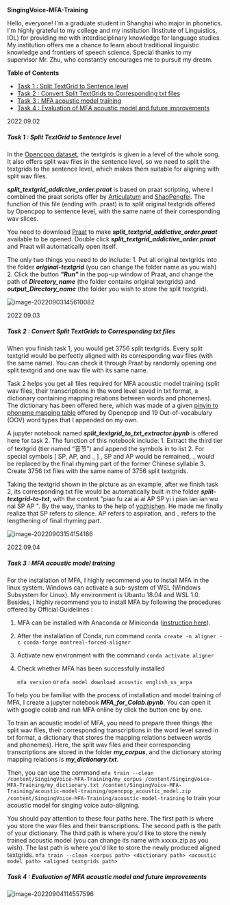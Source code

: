 **SingingVoice-MFA-Training**

Hello, everyone! I'm a graduate student in Shanghai who major in phonetics. I'm highly grateful to my college and my institution (Institute of Linguistics, IOL) for providing me with interdisciplinary knowledge for language studies. My institution offers me a chance to learn about traditional linguistic knowledge and frontiers of speech science. Special thanks to my supervisor Mr. Zhu, who constantly encourages me to pursuit my dream.

<!-- START doctoc generated TOC please keep comment here to allow auto update -->
<!-- DON'T EDIT THIS SECTION, INSTEAD RE-RUN doctoc TO UPDATE -->
**Table of Contents**

- [Task 1 : Split TextGrid to Sentence level](#task-1--split-textgrid-to-sentence-level)
- [Task 2 : Convert Split TextGrids to Corresponding txt files](#task-2--convert-split-textgrids-to-corresponding-txt-files)
- [Task 3 : MFA acoustic model training](#task-3--mfa-acoustic-model-training)
- [Task 4 : Evaluation of MFA acoustic model and future improvements](#task-4--evaluation-of-mfa-acoustic-model-and-future-improvements)

<!-- END doctoc generated TOC please keep comment here to allow auto update -->

2022.09.02

##### Task 1 : Split TextGrid to Sentence level

In the [Opencpop dataset](https://wenet.org.cn/opencpop/), the textgirds is given in a level of the whole song. It also offers split wav files in the sentence level, so we need to split the textgrids to the sentence level, which makes them suitable for aligning with split wav files.

***split_textgrid_addictive_order.praat*** is based on praat scripting, where I combined the praat scripts offer by [Articulatum](https://www.zhihu.com/people/articulatum) and [ShaoPengfei](https://github.com/feelins/Praat_Scripts). The function of this file (ending with .praat) is to split original textgrids offered by Opencpop to sentence level, with the same name of their corresponding wav slices.

You need to download [Praat](https://www.fon.hum.uva.nl/praat/) to make ***split_textgrid_addictive_order.praat*** available to be opened. Double click ***split_textgrid_addictive_order.praat***  and Praat will automatically open itself. 

The only two things you need to do include: 1. Put all original textgrids into the folder ***original-textgrid*** (you can change the folder name as you wish) 2. Click the button ***"Run"*** in the pop-up window of Praat, and change the path of ***Directory_name*** (the folder contains original textgrids) and ***output_Directory_name*** (the folder you wish to store the split textgrid). 

![image-20220903145610082](https://i0.hdslb.com/bfs/album/14e752411dd7b3af3feda1edb6cce2f0b1a5f646.png)

2022.09.03

##### Task 2 : Convert Split TextGrids to Corresponding txt files

When you finish task 1, you would get 3756 split textgrids. Every split textgrid would be perfectly aligned with its corresponding wav files (with the same name). You can check it through Praat by randomly opening one split textgrid and one wav file with its same name. 

Task 2 helps you get all files required for MFA acoustic model training (split wav files, their transcriptions in the word level saved in txt format, a dictionary containing mapping relations between words and phonemes). The dictionary has been offered here, which was made of a given [pinyin to phoneme mapping table](https://wenet.org.cn/opencpop/resources/annotationformat/) offered by Opencpop and 19 Out-of-vocabulary (OOV) word types that I appended on my own.

A jupyter notebook named ***split_textgrid_to_txt_extractor.ipynb*** is offered here for task 2. The function of this notebook include: 1. Extract the third tier of textgrid (tier named “音节”) and append the symbols in to list 2. For special symbols [ SP, AP, and _ ] ,  SP and AP would be remained,  _ would be replaced by the final rhyming part of the former Chinese syllable 3. Create 3756 txt files with the same name of 3756 split textgrids. 

Taking the textgrid shown in the picture as an example, after we finish task 2, its corresponding txt file would be automatically built in the folder ***split-textgrid-to-txt***, with the content "piao fu zai ai ai AP SP yi i pian ian ian wu nai SP AP ". By the way, thanks to the help of [yqzhishen](https://github.com/yqzhishen). He made me finally realize that SP refers to silence. AP refers to aspiration, and _ refers to the lengthening of final rhyming part.

![image-20220903154154186](https://i0.hdslb.com/bfs/album/7923271bf88ba266a33e1b1f8e5a1c259df6e3b7.png)

2022.09.04

##### Task 3 : MFA acoustic model training

For the installation of MFA, I highly recommend you to install MFA in the linux system. Windows can  activate a sub-system of WSL (Windows Subsystem for Linux). My environment is Ubantu 18.04 and WSL 1.0. Besides, I highly recommend you to install MFA by following the procedures offered by Official Guidelines : 

1. MFA can be installed with Anaconda or Miniconda ([instruction here](https://montreal-forced-aligner.readthedocs.io/en/latest/installation.html)).

2. After the installation of Conda, run command 
    `conda create -n aligner -c conda-forge montreal-forced-aligner`

3. Activate new environment with the command
    `conda activate aligner`

4. Check whether MFA has been successfully installed

   `mfa version` or `mfa model download acoustic english_us_arpa`

To help you be familiar with the process of installation and model training of MFA, I create a jupyter notebook ***MFA_for_Colab.ipynb***. You can open it with google colab and run MFA online by click the button one by one. 

To train an acoustic model of MFA, you need to prepare three things (the split wav files, their corresponding transcriptions in the word level saved in txt format, a dictionary that stores the mapping relations between words and phonemes). Here, the split wav files and their corresponding transcriptions are stored in the folder ***my_corpus***, and the dictionary storing mapping relations is ***my_dictionary.txt***.

Then, you can use the command  `mfa train --clean /content/SingingVoice-MFA-Training/my_corpus /content/SingingVoice-MFA-Training/my_dictionary.txt /content/SingingVoice-MFA-Training/acoustic-model-training/opencpop_acoustic_model.zip /content/SingingVoice-MFA-Training/acoustic-model-training` to train your acoustic model for singing voice auto-aligning. 

You should pay attention to these four paths here. The first path is where you store the wav files and their transcriptions. The second path is the path of your dictionary. The third path is where you'd like to store the newly trained acoustic model (you can change its name with xxxxx.zip as you wish). The last path is where you'd like to store the newly produced aligned textgrids. `mfa train --clean <corpus path> <dictionary path> <acoustic model path> <aligned textgrids path>` 

##### Task 4 : Evaluation of MFA acoustic model and future improvements



![image-20220904114557596](https://i0.hdslb.com/bfs/album/782e040ed2196cd38bd13abfb0b975b21f2eadd5.png)

